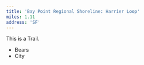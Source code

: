 ```yaml
---
title: 'Bay Point Regional Shoreline: Harrier Loop'
miles: 1.11
address: 'SF'
---
```


This is a Trail.

-   Bears
-   City
